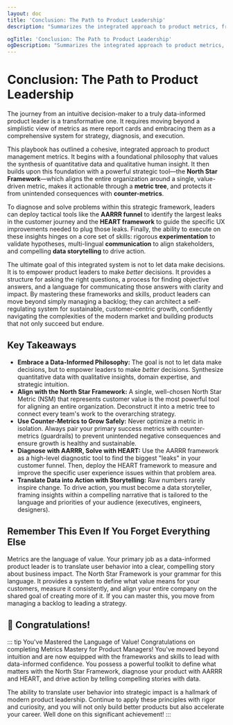 ```yaml
---
layout: doc
title: 'Conclusion: The Path to Product Leadership'
description: "Summarizes the integrated approach to product metrics, from the North Star Framework to AARRR and HEART, empowering leaders to make better decisions and drive sustainable, customer-centric growth."

ogTitle: 'Conclusion: The Path to Product Leadership'
ogDescription: "Summarizes the integrated approach to product metrics, from the North Star Framework to AARRR and HEART, empowering leaders to make better decisions and drive sustainable, customer-centric growth."
---
```

# Conclusion: The Path to Product Leadership

The journey from an intuitive decision-maker to a truly data-informed product leader is a transformative one. It requires moving beyond a simplistic view of metrics as mere report cards and embracing them as a comprehensive system for strategy, diagnosis, and execution.

This playbook has outlined a cohesive, integrated approach to product management metrics. It begins with a foundational philosophy that values the synthesis of quantitative data and qualitative human insight. It then builds upon this foundation with a powerful strategic tool—the **North Star Framework**—which aligns the entire organization around a single, value-driven metric, makes it actionable through a **metric tree**, and protects it from unintended consequences with **counter-metrics**.

To diagnose and solve problems within this strategic framework, leaders can deploy tactical tools like the **AARRR funnel** to identify the largest leaks in the customer journey and the **HEART framework** to guide the specific UX improvements needed to plug those leaks. Finally, the ability to execute on these insights hinges on a core set of skills: rigorous **experimentation** to validate hypotheses, multi-lingual **communication** to align stakeholders, and compelling **data storytelling** to drive action.

The ultimate goal of this integrated system is not to let data make decisions. It is to empower product leaders to make *better* decisions. It provides a structure for asking the right questions, a process for finding objective answers, and a language for communicating those answers with clarity and impact. By mastering these frameworks and skills, product leaders can move beyond simply managing a backlog; they can architect a self-regulating system for sustainable, customer-centric growth, confidently navigating the complexities of the modern market and building products that not only succeed but endure.

## Key Takeaways

* **Embrace a Data-Informed Philosophy:** The goal is not to let data make decisions, but to empower leaders to make *better* decisions. Synthesize quantitative data with qualitative insights, domain expertise, and strategic intuition.
* **Align with the North Star Framework:** A single, well-chosen North Star Metric (NSM) that represents customer value is the most powerful tool for aligning an entire organization. Deconstruct it into a metric tree to connect every team's work to the overarching strategy.
* **Use Counter-Metrics to Grow Safely:** Never optimize a metric in isolation. Always pair your primary success metrics with counter-metrics (guardrails) to prevent unintended negative consequences and ensure growth is healthy and sustainable.
* **Diagnose with AARRR, Solve with HEART:** Use the AARRR framework as a high-level diagnostic tool to find the biggest "leaks" in your customer funnel. Then, deploy the HEART framework to measure and improve the specific user experience issues within that problem area.
* **Translate Data into Action with Storytelling:** Raw numbers rarely inspire change. To drive action, you must become a data storyteller, framing insights within a compelling narrative that is tailored to the language and priorities of your audience (executives, engineers, designers).

## Remember This Even If You Forget Everything Else

Metrics are the language of value. Your primary job as a data-informed product leader is to translate user behavior into a clear, compelling story about business impact. The North Star Framework is your grammar for this language. It provides a system to define what value means for your customers, measure it consistently, and align your entire company on the shared goal of creating more of it. If you can master this, you move from managing a backlog to leading a strategy.

## 🎉 Congratulations!

::: tip You've Mastered the Language of Value!
Congratulations on completing Metrics Mastery for Product Managers! You've moved beyond intuition and are now equipped with the frameworks and skills to lead with data-informed confidence. You possess a powerful toolkit to define what matters with the North Star Framework, diagnose your product with AARRR and HEART, and drive action by telling compelling stories with data.

The ability to translate user behavior into strategic impact is a hallmark of modern product leadership. Continue to apply these principles with rigor and curiosity, and you will not only build better products but also accelerate your career. Well done on this significant achievement!
:::
